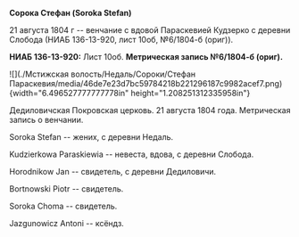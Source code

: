 **Сорока Стефан (Soroka Stefan)**

21 августа 1804 г -- венчание с вдовой Параскевией Кудзерко с деревни
Слобода (НИАБ 136-13-920, лист 10об, №6/1804-б (ориг)).

**НИАБ 136-13-920:** Лист 10об. **Метрическая запись №6/1804-б (ориг).**

![](./Мстижская волость/Недаль/Сороки/Стефан Параскевия/media/46de7e23d7bc59784218b221296187c9982acef7.png){width="6.496527777777778in"
height="1.208251312335958in"}

Дедиловичская Покровская церковь. 21 августа 1804 года. Метрическая
запись о венчании.

Soroka Stefan -- жених, с деревни Недаль.

Kudzierkowa Paraskiewia -- невеста, вдова, с деревни Слобода.

Horodnikow Jan -- свидетель, с деревни Дедиловичи.

Bortnowski Piotr -- свидетель.

Soroka Choma -- свидетель.

Jazgunowicz Antoni -- ксёндз.

